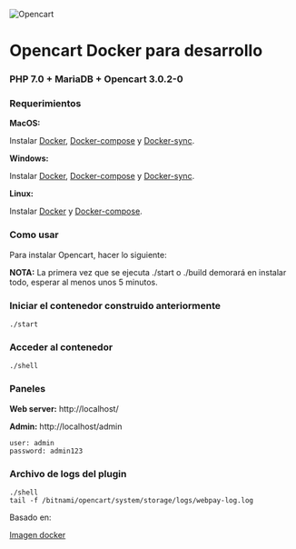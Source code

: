 ![Opencart](https://www.opencart.com/application/view/image/icon/opencart-logo.png)

#  Opencart Docker para desarrollo

### PHP 7.0 + MariaDB + Opencart 3.0.2-0

### Requerimientos

**MacOS:**

Instalar [Docker](https://docs.docker.com/docker-for-mac/install/), [Docker-compose](https://docs.docker.com/compose/install/#install-compose) y [Docker-sync](https://github.com/EugenMayer/docker-sync/wiki/docker-sync-on-OSX).

**Windows:**

Instalar [Docker](https://docs.docker.com/docker-for-windows/install/), [Docker-compose](https://docs.docker.com/compose/install/#install-compose) y [Docker-sync](https://github.com/EugenMayer/docker-sync/wiki/docker-sync-on-Windows).

**Linux:**

Instalar [Docker](https://docs.docker.com/engine/installation/linux/docker-ce/ubuntu/) y [Docker-compose](https://docs.docker.com/compose/install/#install-compose).

### Como usar

Para instalar Opencart, hacer lo siguiente:

**NOTA:** La primera vez que se ejecuta ./start o ./build demorará en instalar todo, esperar al menos unos 5 minutos.

### Iniciar el contenedor construido anteriormente

```
./start
```

### Acceder al contenedor

```
./shell
```

### Paneles

**Web server:** http://localhost/

**Admin:** http://localhost/admin

    user: admin
    password: admin123

### Archivo de logs del plugin

```
./shell
tail -f /bitnami/opencart/system/storage/logs/webpay-log.log
```
    
Basado en:

[Imagen docker](https://hub.docker.com/r/bitnami/opencart)
